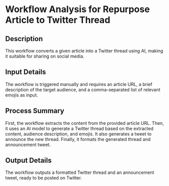# Workflow Analysis for Repurpose Article to Twitter Thread

## Description
This workflow converts a given article into a Twitter thread using AI, making it suitable for sharing on social media.

## Input Details
The workflow is triggered manually and requires an article URL, a brief description of the target audience, and a comma-separated list of relevant emojis as input.

## Process Summary
First, the workflow extracts the content from the provided article URL. Then, it uses an AI model to generate a Twitter thread based on the extracted content, audience description, and emojis. It also generates a tweet to announce the new thread. Finally, it formats the generated thread and announcement tweet.

## Output Details
The workflow outputs a formatted Twitter thread and an announcement tweet, ready to be posted on Twitter.
